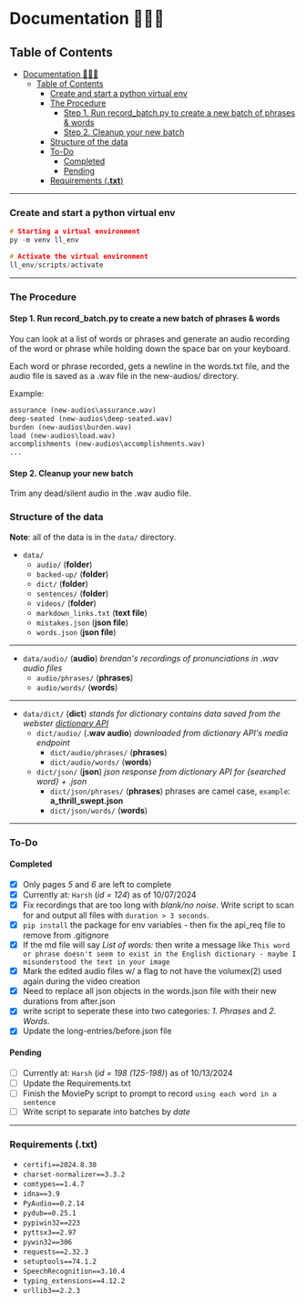 # Documentation 📰📃😃

## Table of Contents

- [Documentation 📰📃😃](#documentation-)
  - [Table of Contents](#table-of-contents)
    - [Create and start a python virtual env](#create-and-start-a-python-virtual-env)
    - [The Procedure](#the-procedure)
      - [Step 1. Run record\_batch.py to create a new batch of phrases \& words](#step-1-run-record_batchpy-to-create-a-new-batch-of-phrases--words)
      - [Step 2. Cleanup your new batch](#step-2-cleanup-your-new-batch)
    - [Structure of the data](#structure-of-the-data)
    - [To-Do](#to-do)
      - [Completed](#completed)
      - [Pending](#pending)
    - [Requirements (**.txt**)](#requirements-txt)

---

### Create and start a python virtual env

```C
# Starting a virtual environment
py -m venv ll_env

# Activate the virtual environment
ll_env/scripts/activate
```

---

### The Procedure

#### Step 1. Run record_batch.py to create a new batch of phrases & words

You can look at a list of words or phrases and generate an audio recording of the word or phrase while holding down the space bar on your keyboard.

Each word or phrase recorded, gets a newline in the words.txt file, and the audio file is saved as a .wav file in the new-audios/ directory.

Example:
```txt
assurance (new-audios\assurance.wav)
deep-seated (new-audios\deep-seated.wav)
burden (new-audios\burden.wav)
load (new-audios\load.wav)
accomplishments (new-audios\accomplishments.wav)
...
```

#### Step 2. Cleanup your new batch

Trim any dead/silent audio in the .wav audio file.


### Structure of the data

**Note**: all of the data is in the `data/` directory.

- `data/`
   - `audio/` (**folder**)
   - `backed-up/` (**folder**)
   - `dict/` (**folder**)
   - `sentences/` (**folder**)
   - `videos/` (**folder**)
   - `markdown_links.txt` (**text file**)
   - `mistakes.json` (**json file**)
   - `words.json` (**json file**)

---

   - `data/audio/` (**audio**) *brendan's recordings of pronunciations in .wav audio files*
      - `audio/phrases/` (**phrases**)
      - `audio/words/` (**words**)

---

   - `data/dict/` (**dict**) *stands for dictionary contains data saved from the webster [dictionary API](https://dictionaryapi.com/)*
      - `dict/audio/` (**.wav audio**) *downloaded from dictionary API's media endpoint*
        - `dict/audio/phrases/` (**phrases**)
        - `dict/audio/words/` (**words**)
      - `dict/json/` (**json**) *json response from dictionary API for {searched word} + .json*
        - `dict/json/phrases/` (**phrases**) phrases are camel case, `example`: **a_thrill_swept.json**
        - `dict/json/words/` (**words**)

---

### To-Do 

#### Completed

- [X] Only pages *5* and *6* are left to complete
- [X] Currently at: `Harsh` (*id = 124*) as of 10/07/2024
- [X] Fix recordings that are too long with *blank/no noise*. Write script to scan for and output all files with `duration > 3 seconds`. 
- [X] `pip install` the package for env variables - then fix the api_req file to remove from .gitignore
- [X] If the md file will say *List of words:* then write a message like `This word or phrase doesn't seem to exist in the English dictionary - maybe I misunderstood the text in your image`
- [X] Mark the edited audio files w/ a flag to not have the volumex(2) used again during the video creation
- [X] Need to replace all json objects in the words.json file with their new durations from after.json 
- [X] write script to seperate these into two categories: *1. Phrases* and *2. Words*.
- [X] Update the long-entries/before.json file

#### Pending

- [ ] Currently at: `Harsh` (*id = 198 (125-198)*) as of 10/13/2024
- [ ] Update the Requirements.txt
- [ ] Finish the MoviePy script to prompt to record `using each word in a sentence` 
- [ ] Write script to separate into batches by *date*

---

### Requirements (**.txt**)

- `certifi==2024.8.30`
- `charset-normalizer==3.3.2`
- `comtypes==1.4.7`
- `idna==3.9`
- `PyAudio==0.2.14`
- `pydub==0.25.1`
- `pypiwin32==223`
- `pyttsx3==2.97`
- `pywin32==306`
- `requests==2.32.3`
- `setuptools==74.1.2`
- `SpeechRecognition==3.10.4`
- `typing_extensions==4.12.2`
- `urllib3==2.2.3`
